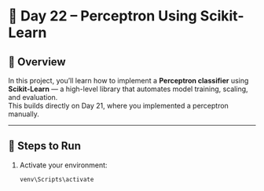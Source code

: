 # 🤖 Day 22 – Perceptron Using Scikit-Learn

## 📌 Overview
In this project, you’ll learn how to implement a **Perceptron classifier** using **Scikit-Learn** — a high-level library that automates model training, scaling, and evaluation.  
This builds directly on Day 21, where you implemented a perceptron manually.

---

## 🚀 Steps to Run

1. Activate your environment:
   ```bash
   venv\Scripts\activate
